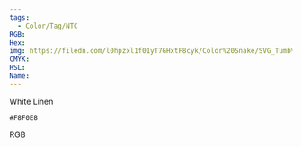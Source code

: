 ```yaml
---
tags:
  - Color/Tag/NTC
RGB:
Hex:
img: https://filedn.com/l0hpzxl1f01yT7GHxtF8cyk/Color%20Snake/SVG_Tumb%20Mass%20No%20Name/F8F0E8.svg
CMYK:
HSL:
Name:
---
```

White Linen
```palette
#F8F0E8
```
RGB

